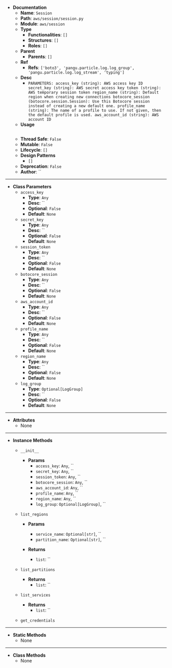 - **Documentation**
    - **Name**: `Session`
    - **Path**: `aws/session/session.py`
    - **Module**: `aws/session`
    - **Type**
        - **Functionalities**: `[]`
        - **Structures**: `[]`
        - **Roles**: `[]`
    - **Parent**
        - **Parents**: `[]`
    - **Ref**
        - **Refs**: `['boto3', 'pangu.particle.log.log_group', 'pangu.particle.log.log_stream', 'typing']`
    - **Desc**
        - `PARAMETERS:
    access_key (string): AWS access key ID
    secret_key (string): AWS secret access key
    token (string): AWS temporary session token
    region_name (string): Default region when creating new connections
    botocore_session (botocore.session.Session): Use this Botocore session instead of creating a new default one.
    profile_name (string): The name of a profile to use. If not given, then the default profile is used.
    aws_account_id (string): AWS account ID
    `
    - **Usage**
        ```python
        
        ```
    - **Thread Safe**: `False`
    - **Mutable**: `False`
    - **Lifecycle**: `[]`
    - **Design Patterns**
        - `[]`
    - **Deprecation**: `False`
    - **Author**: ``

---

- **Class Parameters**
    - `access_key`
        - **Type**: `Any`
        - **Desc**: ``
        - **Optional**: `False`
        - **Default**: `None`
    - `secret_key`
        - **Type**: `Any`
        - **Desc**: ``
        - **Optional**: `False`
        - **Default**: `None`
    - `session_token`
        - **Type**: `Any`
        - **Desc**: ``
        - **Optional**: `False`
        - **Default**: `None`
    - `botocore_session`
        - **Type**: `Any`
        - **Desc**: ``
        - **Optional**: `False`
        - **Default**: `None`
    - `aws_account_id`
        - **Type**: `Any`
        - **Desc**: ``
        - **Optional**: `False`
        - **Default**: `None`
    - `profile_name`
        - **Type**: `Any`
        - **Desc**: ``
        - **Optional**: `False`
        - **Default**: `None`
    - `region_name`
        - **Type**: `Any`
        - **Desc**: ``
        - **Optional**: `False`
        - **Default**: `None`
    - `log_group`
        - **Type**: `Optional[LogGroup]`
        - **Desc**: ``
        - **Optional**: `False`
        - **Default**: `None`

---

- **Attributes**
    - None

---

- **Instance Methods**
    - `__init__`

        - **Params**
            - `access_key`: `Any`, ``
            - `secret_key`: `Any`, ``
            - `session_token`: `Any`, ``
            - `botocore_session`: `Any`, ``
            - `aws_account_id`: `Any`, ``
            - `profile_name`: `Any`, ``
            - `region_name`: `Any`, ``
            - `log_group`: `Optional[LogGroup]`, ``



    - `list_regions`

        - **Params**
            - `service_name`: `Optional[str]`, ``
            - `partition_name`: `Optional[str]`, ``

        - **Returns**
            - `list`: ``


    - `list_partitions`


        - **Returns**
            - `list`: ``


    - `list_services`


        - **Returns**
            - `list`: ``


    - `get_credentials`





---

- **Static Methods**
    - None

---

- **Class Methods**
    - None
